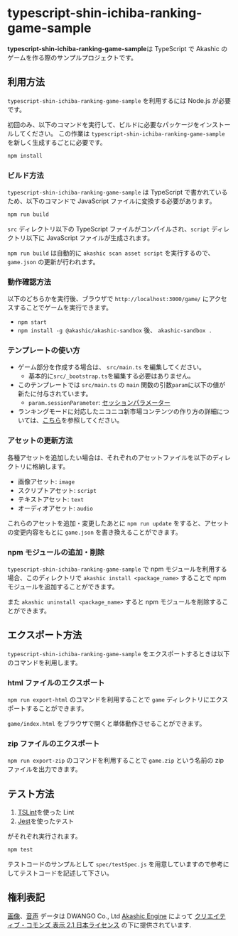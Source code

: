 # typescript-shin-ichiba-ranking-game-sample

**typescript-shin-ichiba-ranking-game-sample**は TypeScript で Akashic のゲームを作る際のサンプルプロジェクトです。

## 利用方法

`typescript-shin-ichiba-ranking-game-sample` を利用するには Node.js が必要です。

初回のみ、以下のコマンドを実行して、ビルドに必要なパッケージをインストールしてください。
この作業は `typescript-shin-ichiba-ranking-game-sample` を新しく生成するごとに必要です。

```sh
npm install
```

### ビルド方法

`typescript-shin-ichiba-ranking-game-sample` は TypeScript で書かれているため、以下のコマンドで JavaScript ファイルに変換する必要があります。

```sh
npm run build
```

`src` ディレクトリ以下の TypeScript ファイルがコンパイルされ、`script` ディレクトリ以下に JavaScript ファイルが生成されます。

`npm run build` は自動的に `akashic scan asset script` を実行するので、`game.json` の更新が行われます。

### 動作確認方法

以下のどちらかを実行後、ブラウザで `http://localhost:3000/game/` にアクセスすることでゲームを実行できます。

- `npm start`
- `npm install -g @akashic/akashic-sandbox` 後、 `akashic-sandbox .`

### テンプレートの使い方

- ゲーム部分を作成する場合は、 `src/main.ts` を編集してください。
  - 基本的に`src/_bootstrap.ts`を編集する必要はありません。
- このテンプレートでは `src/main.ts` の `main` 関数の引数`param`に以下の値が新たに付与されています。
  - `param.sessionParameter`: [セッションパラメーター](https://akashic-games.github.io/guide/ranking.html#session-parameters)
- ランキングモードに対応したニコニコ新市場コンテンツの作り方の詳細については、[こちら](https://akashic-games.github.io/guide/ranking.html)を参照してください。

### アセットの更新方法

各種アセットを追加したい場合は、それぞれのアセットファイルを以下のディレクトリに格納します。

- 画像アセット: `image`
- スクリプトアセット: `script`
- テキストアセット: `text`
- オーディオアセット: `audio`

これらのアセットを追加・変更したあとに `npm run update` をすると、アセットの変更内容をもとに `game.json` を書き換えることができます。

### npm モジュールの追加・削除

`typescript-shin-ichiba-ranking-game-sample` で npm モジュールを利用する場合、このディレクトリで `akashic install <package_name>` することで npm モジュールを追加することができます。

また `akashic uninstall <package_name>` すると npm モジュールを削除することができます。

## エクスポート方法

`typescript-shin-ichiba-ranking-game-sample` をエクスポートするときは以下のコマンドを利用します。

### html ファイルのエクスポート

`npm run export-html` のコマンドを利用することで `game` ディレクトリにエクスポートすることができます。

`game/index.html` をブラウザで開くと単体動作させることができます。

### zip ファイルのエクスポート

`npm run export-zip` のコマンドを利用することで `game.zip` という名前の zip ファイルを出力できます。

## テスト方法

1. [TSLint](https://github.com/palantir/tslint "TSLint")を使った Lint
2. [Jest](https://jestjs.io/ "Jest")を使ったテスト

がそれぞれ実行されます。

```sh
npm test
```

テストコードのサンプルとして `spec/testSpec.js` を用意していますので参考にしてテストコードを記述して下さい。

## 権利表記

[画像](image)、[音声](audio) データは
DWANGO Co., Ltd [Akashic Engine](https://akashic-games.github.io/) によって
[クリエイティブ・コモンズ 表示 2.1 日本ライセンス](https://creativecommons.org/licenses/by/2.1/jp/) の下に提供されています.
